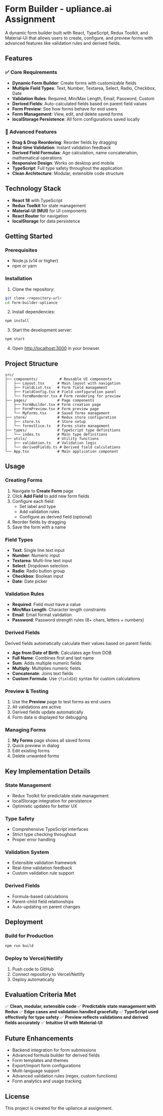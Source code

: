 # Form Builder - upliance.ai Assignment

A dynamic form builder built with React, TypeScript, Redux Toolkit, and Material-UI that allows users to create, configure, and preview forms with advanced features like validation rules and derived fields.

## Features

### ✅ Core Requirements
- **Dynamic Form Builder**: Create forms with customizable fields
- **Multiple Field Types**: Text, Number, Textarea, Select, Radio, Checkbox, Date
- **Validation Rules**: Required, Min/Max Length, Email, Password, Custom
- **Derived Fields**: Auto-calculated fields based on parent field values
- **Form Preview**: See how forms behave for end users
- **Form Management**: View, edit, and delete saved forms
- **localStorage Persistence**: All form configurations saved locally

### 🎯 Advanced Features
- **Drag & Drop Reordering**: Reorder fields by dragging
- **Real-time Validation**: Instant validation feedback
- **Derived Field Formulas**: Age calculation, name concatenation, mathematical operations
- **Responsive Design**: Works on desktop and mobile
- **TypeScript**: Full type safety throughout the application
- **Clean Architecture**: Modular, extensible code structure

## Technology Stack

- **React 18** with TypeScript
- **Redux Toolkit** for state management
- **Material-UI (MUI)** for UI components
- **React Router** for navigation
- **localStorage** for data persistence

## Getting Started

### Prerequisites
- Node.js (v14 or higher)
- npm or yarn

### Installation

1. Clone the repository:
```bash
git clone <repository-url>
cd form-builder-upliance
```

2. Install dependencies:
```bash
npm install
```

3. Start the development server:
```bash
npm start
```

4. Open [http://localhost:3000](http://localhost:3000) in your browser.

## Project Structure

```
src/
├── components/          # Reusable UI components
│   ├── Layout.tsx      # Main layout with navigation
│   ├── FieldList.tsx   # Form field management
│   ├── FieldConfig.tsx # Field configuration panel
│   └── FormRenderer.tsx # Form rendering for preview
├── pages/              # Page components
│   ├── FormBuilder.tsx # Form creation page
│   ├── FormPreview.tsx # Form preview page
│   └── MyForms.tsx     # Saved forms management
├── store/              # Redux store configuration
│   ├── store.ts        # Store setup
│   └── formsSlice.ts   # Forms state management
├── types/              # TypeScript type definitions
│   └── index.ts        # Main type definitions
├── utils/              # Utility functions
│   ├── validation.ts   # Validation logic
│   └── derivedFields.ts # Derived field calculations
└── App.tsx             # Main application component
```

## Usage

### Creating Forms

1. Navigate to **Create Form** page
2. Click **Add Field** to add new form fields
3. Configure each field:
   - Set label and type
   - Add validation rules
   - Configure as derived field (optional)
4. Reorder fields by dragging
5. Save the form with a name

### Field Types

- **Text**: Single line text input
- **Number**: Numeric input
- **Textarea**: Multi-line text input
- **Select**: Dropdown selection
- **Radio**: Radio button group
- **Checkbox**: Boolean input
- **Date**: Date picker

### Validation Rules

- **Required**: Field must have a value
- **Min/Max Length**: Character length constraints
- **Email**: Email format validation
- **Password**: Password strength rules (8+ chars, letters + numbers)

### Derived Fields

Derived fields automatically calculate their values based on parent fields:

- **Age from Date of Birth**: Calculates age from DOB
- **Full Name**: Combines first and last name
- **Sum**: Adds multiple numeric fields
- **Multiply**: Multiplies numeric fields
- **Concatenate**: Joins text fields
- **Custom Formula**: Use `{fieldId}` syntax for custom calculations

### Preview & Testing

1. Use the **Preview** page to test forms as end users
2. All validations are active
3. Derived fields update automatically
4. Form data is displayed for debugging

### Managing Forms

1. **My Forms** page shows all saved forms
2. Quick preview in dialog
3. Edit existing forms
4. Delete unwanted forms

## Key Implementation Details

### State Management
- Redux Toolkit for predictable state management
- localStorage integration for persistence
- Optimistic updates for better UX

### Type Safety
- Comprehensive TypeScript interfaces
- Strict type checking throughout
- Proper error handling

### Validation System
- Extensible validation framework
- Real-time validation feedback
- Custom validation rule support

### Derived Fields
- Formula-based calculations
- Parent-child field relationships
- Auto-updating on parent changes

## Deployment

### Build for Production
```bash
npm run build
```

### Deploy to Vercel/Netlify
1. Push code to GitHub
2. Connect repository to Vercel/Netlify
3. Deploy automatically

## Evaluation Criteria Met

✅ **Clean, modular, extensible code**
✅ **Predictable state management with Redux**
✅ **Edge cases and validation handled gracefully**
✅ **TypeScript used effectively for type safety**
✅ **Preview reflects validations and derived fields accurately**
✅ **Intuitive UI with Material-UI**

## Future Enhancements

- Backend integration for form submissions
- Advanced formula builder for derived fields
- Form templates and themes
- Export/import form configurations
- Multi-language support
- Advanced validation rules (regex, custom functions)
- Form analytics and usage tracking

## License

This project is created for the upliance.ai assignment.